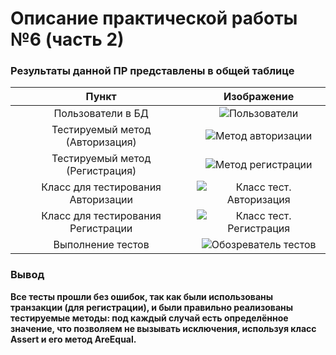 # Описание практической работы №6 (часть 2)

### Результаты данной ПР представлены в общей таблице 

| Пункт | Изображение |
|:----------:|:----------:|
| Пользователи в БД | ![Пользователи]()|
| Тестируемый метод (Авторизация) | ![Метод авторизации]()|
| Тестируемый метод (Регистрация) | ![Метод регистрации]()|
| Класс для тестирования Авторизации | ![Класс тест. Авторизация]()|
| Класс для тестирования Регистрации | ![Класс тест. Регистрация]()|
| Выполнение тестов | ![Обозреватель тестов]()|

### Вывод

**Все тесты прошли без ошибок, так как были использованы транзакции (для регистрации), и были правильно реализованы тестируемые методы: 
под каждый случай есть определённое значение, что позволяем не вызывать исключения, используя класс Assert и его метод AreEqual.**
